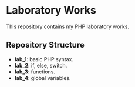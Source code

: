 # Laboratory Works

This repository contains my PHP laboratory works.

## Repository Structure

- **lab_1**: basic PHP syntax.
- **lab_2**: if, else, switch.
- **lab_3**: functions.
- **lab_4**: global variables.
